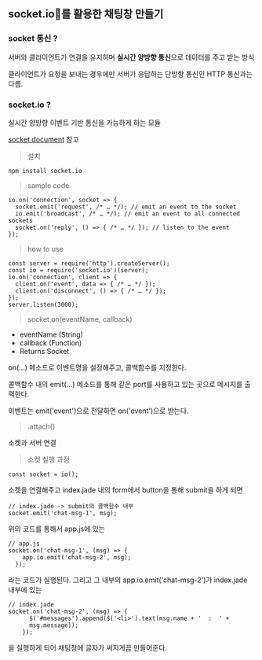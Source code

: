 ## socket.io🚀를 활용한 채팅창 만들기

### socket 통신 ?
서버와 클라이언트가 연결을 유지하며 **실시간 양방향 통신**으로 데이터를 주고 받는 방식

클라이언트가 요청을 보내는 경우에만 서버가 응답하는 단방향 통신인 HTTP 통신과는 다름.

### socket.io ?
실시간 양방향 이벤트 기반 통신을 가능하게 하는 모듈

[socket document](https://socket.io/docs/v3/server-api/index.html) 참고



> 설치
```
npm install socket.io
```

> sample code
```
io.on('connection', socket => {
  socket.emit('request', /* … */); // emit an event to the socket
  io.emit('broadcast', /* … */); // emit an event to all connected sockets
  socket.on('reply', () => { /* … */ }); // listen to the event
});
```

> how to use
```
const server = require('http').createServer();
const io = require('socket.io')(server);
io.on('connection', client => {
  client.on('event', data => { /* … */ });
  client.on('disconnect', () => { /* … */ });
});
server.listen(3000);
```

> socket.on(eventName, callback)
* eventName (String)
* callback (Function)
* Returns Socket

on(...) 메소드로 이벤트명을 설정해주고, 콜백함수를 지정한다. 

콜백함수 내의 emit(...) 메소드를 통해 같은 port를 사용하고 있는 곳으로 메시지를 출력한다.

이벤트는 emit('event')으로 전달하면 on('event')으로 받는다.

> .attach()

소켓과 서버 연결


> 소켓 실행 과정
```
const socket = io();
```
소켓을 연결해주고 index.jade 내의 form에서 button을 통해 submit을 하게 되면

```
// index.jade -> submit의 콜백함수 내부
socket.emit('chat-msg-1', msg);
```
위의 코드를 통해서 app.js에 있는
```
// app.js
socket.on('chat-msg-1', (msg) => {
    app.io.emit('chat-msg-2', msg);
  });
```
라는 코드가 실행된다.
그리고 그 내부의 app.io.emit('chat-msg-2')가 index.jade 내부에 있는
```
// index.jade
socket.on('chat-msg-2', (msg) => {
      $('#messages').append($('<li>').text(msg.name + '  :  ' +
      msg.message));
    });
```
을 실행하게 되어 채팅창에 글자가 써지게끔 만들어준다.